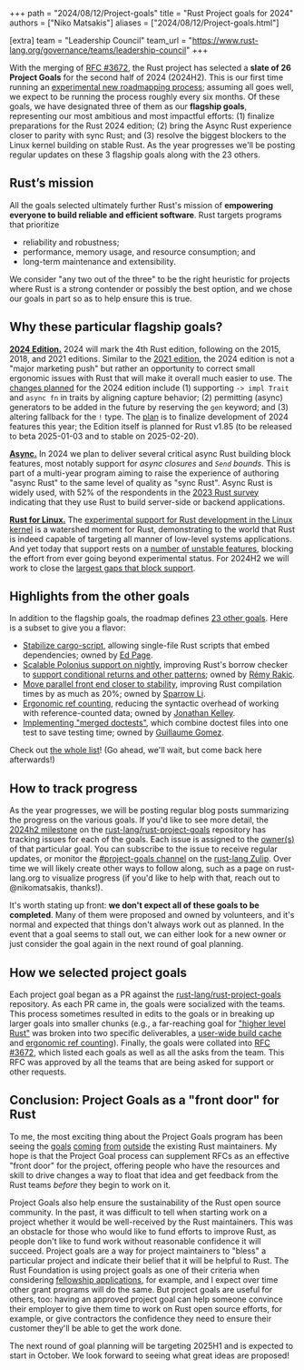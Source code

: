 +++
path = "2024/08/12/Project-goals"
title = "Rust Project goals for 2024"
authors = ["Niko Matsakis"]
aliases = ["2024/08/12/Project-goals.html"]

[extra]
team = "Leadership Council"
team_url = "https://www.rust-lang.org/governance/teams/leadership-council"
+++

With the merging of [RFC #3672][], the Rust project has selected a **slate of 26 Project Goals** for the second half of 2024 (2024H2). This is our first time running an [experimental new roadmapping process][RFC #3614]; assuming all goes well, we expect to be running the process roughly every six months. Of these goals, we have designated three of them as our **flagship goals**, representing our most ambitious and most impactful efforts: (1) finalize preparations for the Rust 2024 edition; (2) bring the Async Rust experience closer to parity with sync Rust; and (3) resolve the biggest blockers to the Linux kernel building on stable Rust. As the year progresses we'll be posting regular updates on these 3 flagship goals along with the 23 others.

[RFC #3672]: https://github.com/rust-lang/rfcs/pull/3672#issuecomment-2254599176
[RFC #3614]: https://github.com/rust-lang/rfcs/pull/3614

## Rust’s mission

All the goals selected ultimately further Rust's mission of **empowering everyone to build reliable and efficient software**. Rust targets programs that prioritize

* reliability and robustness;
* performance, memory usage, and resource consumption; and
* long-term maintenance and extensibility.

We consider "any two out of the three" to be the right heuristic for projects where Rust is a strong contender or possibly the best option, and we chose our goals in part so as to help ensure this is true.

## Why these particular flagship goals?

[**2024 Edition.**](https://rust-lang.github.io/rust-project-goals/2024h2/Rust-2024-Edition.html) 2024 will mark the 4th Rust edition, following on the 2015, 2018, and 2021 editions. Similar to the [2021 edition](https://github.com/nikomatsakis/rfcs/blob/rfl-project-goal/text/3085-edition-2021.html), the 2024 edition is not a "major marketing push" but rather an opportunity to correct small ergonomic issues with Rust that will make it overall much easier to use. The [changes planned](https://github.com/rust-lang/rust/issues?q=label%3AC-tracking-issue+label%3AA-edition-2024) for the 2024 edition include (1) supporting `-> impl Trait` and `async fn` in traits by aligning capture behavior; (2) permitting (async) generators to be added in the future by reserving the `gen` keyword; and (3) altering fallback for the `!` type. The [plan][2024plan] is to finalize development of 2024 features this year; the Edition itself is planned for Rust v1.85 (to be released to beta 2025-01-03 and to stable on 2025-02-20).

[2024plan]: https://rust-lang.github.io/rust-project-goals/2024h2/Rust-2024-Edition.html#milestones

[**Async.**](https://rust-lang.github.io/rust-project-goals/2024h2/async.html) In 2024 we plan to deliver several critical async Rust building block features, most notably support for *async closures* and *`Send` bounds*. This is part of a multi-year program aiming to raise the experience of authoring "async Rust" to the same level of quality as "sync Rust". Async Rust is widely used, with 52% of the respondents in the [2023 Rust survey](https://blog.rust-lang.org/2024/02/19/2023-Rust-Annual-Survey-2023-results.html) indicating that they use Rust to build server-side or backend applications. 

[**Rust for Linux.**](https://rust-lang.github.io/rust-project-goals/2024h2/rfl_stable.html) The [experimental support for Rust development in the Linux kernel][RFL] is a watershed moment for Rust, demonstrating to the world that Rust is indeed capable of targeting all manner of low-level systems applications. And yet today that support rests on a [number of unstable features][RFL#2], blocking the effort from ever going beyond experimental status. For 2024H2 we will work to close the [largest gaps that block support][rflgaps].

[RFL]: https://rust-for-linux.com/
[RFL#2]: https://github.com/Rust-for-Linux/linux/issues/2
[rflgaps]: https://rust-lang.github.io/rust-project-goals/2024h2/rfl_stable.html#the-next-six-months

## Highlights from the other goals

In addition to the flagship goals, the roadmap defines [23 other goals][]. Here is a subset to give you a flavor:

* [Stabilize cargo-script](https://rust-lang.github.io/rust-project-goals/2024h2/cargo-script.html), allowing single-file Rust scripts that embed dependencies; owned by [Ed Page](https://github.com/epage).
* [Scalable Polonius support on nightly](https://rust-lang.github.io/rust-project-goals/2024h2/Polonius.html), improving Rust's borrow checker to [support conditional returns and other patterns](https://blog.rust-lang.org/inside-rust/2023/10/06/polonius-update.html); owned by [Rémy Rakic](https://github.com/lqd).
* [Move parallel front end closer to stability](https://rust-lang.github.io/rust-project-goals/2024h2/parallel-front-end.html), improving Rust compilation times by as much as 20%; owned by [Sparrow Li](https://github.com/SparrowLii).
* [Ergonomic ref counting](https://rust-lang.github.io/rust-project-goals/2024h2/ergonomic-rc.html), reducing the syntactic overhead of working with reference-counted data; owned by [Jonathan Kelley](https://github.com/jkelleyrtp).
* [Implementing "merged doctests"](https://rust-lang.github.io/rust-project-goals/2024h2/merged-doctests.html), which combine doctest files into one test to save testing time; owned by [Guillaume Gomez](https://github.com/GuillaumeGomez).

Check out [the whole list][23 other goals]! (Go ahead, we'll wait, but come back here afterwards!)

[23 other goals]:https://rust-lang.github.io/rust-project-goals/2024h2/index.html#project-goals

## How to track progress

As the year progresses, we will be posting regular blog posts summarizing the progress on the various goals. If you'd like to see more detail, the [2024h2 milestone][m] on the [rust-lang/rust-project-goals][] repository has tracking issues for each of the goals. Each issue is assigned to the [owner(s)][o] of that particular goal. You can subscribe to the issue to receive regular updates, or monitor the [#project-goals channel](https://rust-lang.zulipchat.com/#narrow/stream/435869-project-goals) on the [rust-lang Zulip](https://rust-lang.zulipchat.com). Over time we will likely create other ways to follow along, such as a page on rust-lang.org to visualize progress (if you'd like to help with that, reach out to @nikomatsakis, thanks!).

[rust-lang/rust-project-goals]: https://rust-lang.github.io/rust-project-goals/
[m]: https://github.com/rust-lang/rust-project-goals/milestone/2
[o]: https://rust-lang.github.io/rust-project-goals/about/owners.html

It's worth stating up front: **we don't expect all of these goals to be completed**. Many of them were proposed and owned by volunteers, and it's normal and expected that things don't always work out as planned. In the event that a goal seems to stall out, we can either look for a new owner or just consider the goal again in the next round of goal planning.

## How we selected project goals

Each project goal began as a PR against the [rust-lang/rust-project-goals][] repository. As each PR came in, the goals were socialized with the teams. This process sometimes resulted in edits to the goals or in breaking up larger goals into smaller chunks (e.g., a far-reaching goal for ["higher level Rust"](https://github.com/rust-lang/rust-project-goals/pull/10) was broken into two specific deliverables, a [user-wide build cache](https://rust-lang.github.io/rust-project-goals/2024h2/user-wide-cache.html) and [ergonomic ref counting](https://rust-lang.github.io/rust-project-goals/2024h2/ergonomic-rc.html)). Finally, the goals were collated into [RFC #3672][], which listed each goals as well as all the asks from the team. This RFC was approved by all the teams that are being asked for support or other requests.

## Conclusion: Project Goals as a "front door" for Rust

To me, the most exciting thing about the Project Goals program has been seeing the [goals][1] [coming][2] [from][3] [outside][4] the existing Rust maintainers. My hope is that the Project Goal process can supplement RFCs as an effective "front door" for the project, offering people who have the resources and skill to drive changes a way to float that idea and get feedback from the Rust teams *before* they begin to work on it.

[1]: https://rust-lang.github.io/rust-project-goals/2024h2/cargo-semver-checks.html
[2]: https://rust-lang.github.io/rust-project-goals/2024h2/Rust-for-SciComp.html
[3]: https://rust-lang.github.io/rust-project-goals/2024h2/user-wide-cache.html
[4]: https://rust-lang.github.io/rust-project-goals/2024h2/std-verification.html

Project Goals also help ensure the sustainability of the Rust open source community. In the past, it was difficult to tell when starting work on a project whether it would be well-received by the Rust maintainers. This was an obstacle for those who would like to fund efforts to improve Rust, as people don't like to fund work without reasonable confidence it will succeed. Project goals are a way for project maintainers to "bless" a particular project and indicate their belief that it will be helpful to Rust. The Rust Foundation is using project goals as one of their criteria when considering [fellowship applications](https://foundation.rust-lang.org/grants/fellowships/), for example, and I expect over time other grant programs will do the same. But project goals are useful for others, too: having an approved project goal can help someone convince their employer to give them time to work on Rust open source efforts, for example, or give contractors the confidence they need to ensure their customer they'll be able to get the work done.

The next round of goal planning will be targeting 2025H1 and is expected to start in October. We look forward to seeing what great ideas are proposed!
